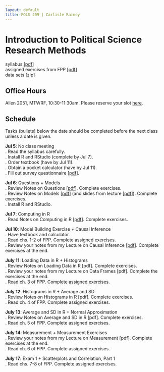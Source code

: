 ```yaml
---
layout: default
title: POLS 209 | Carlisle Rainey
---
```


# Introduction to Political Science Research Methods

syllabus [[pdf](files/syllabus.pdf)]  
assigned exercises from FPP [[pdf](files/fpp-exercises.pdf)]  
data sets [[zip](data/data.zip)]  

## Office Hours

Allen 2051, MTWRF, 10:30-11:30am. Please reserve your slot [here](http://www.calendly.com/carlislerainey).

## Schedule

Tasks (bullets) below the date should be completed before the next class unless a date is given.

**Jul 5**: No class meeting  
. Read the syllabus carefully.  
. Install R and RStudio (complete by Jul 7).  
. Order textbook (have by Jul 11).  
. Obtain a pocket calculator (have by Jul 11).  
. Fill out survey questionnaire [[pdf](files/first-day-survey.pdf)].  

**Jul 6**: Questions + Models  
. Review Notes on Questions [[pdf](files/notes-02-questions.pdf)]. Complete exercises.  
. Review Notes on Models [[pdf](files/notes-03-models.pdf)] (and slides from lecture [[pdf](files/slides-03-models.pdf)]). Complete exercises.  
. Install R and RStudio.  

**Jul 7**: Computing in R  
. Read Notes on Computing in R [[pdf](files/notes-04-computing.pdf)]. Complete exercises.  

**Jul 10**: Model Building Exercise + Causal Inference  
. Have textbook and calculator.  
. Read chs. 1-2 of FPP. Complete assigned exercises.  
. Review your notes from my Lecture on Causal Inference [[pdf](files/slides-06-causal-inference.pdf)]. Complete exercises at the end.  

**July 11**: Loading Data in R + Histograms  
. Review Notes on Loading Data in R [pdf]. Complete exercises.  
. Review your notes from my Lecture on Data Frames [pdf]. Complete the exercises at the end.  
. Read ch. 3 of FPP. Complete assigned exercises.  

**July 12**: Histograms in R + Average and SD  
. Review Notes on Histograms in R [pdf]. Complete exercises.  
. Read ch. 4 of FPP. Complete assigned exercises.  

**July 13**: Average and SD in R + Normal Approximation  
. Review Notes on Average and SD in R [pdf]. Complete exercises.  
. Read ch. 5 of FPP. Complete assigned exercises.  

**July 14**: Measurement + Measurement Exercises  
. Review your notes from my Lecture on Measurement [pdf]. Complete exercises at the end.  
. Read ch. 6 of FPP. Complete assigned exercises.  

**July 17**: Exam 1 + Scatterplots and Correlation, Part 1  
. Read chs. 7-8 of FPP. Complete assigned exercises.  
